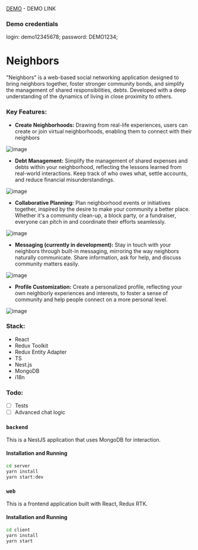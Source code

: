 [DEMO](https://neighbors-15ma.onrender.com) - DEMO LINK

### Demo credentials

login: demo12345678;
password: DEMO1234;

# Neighbors
"Neighbors" is a web-based social networking application designed to bring neighbors together, foster stronger community bonds, and simplify the management of shared responsibilities, debts. Developed with a deep understanding of the dynamics of living in close proximity to others.

### Key Features:

- **Create Neighborhoods:** Drawing from real-life experiences, users can create or join virtual neighborhoods, enabling them to connect with their neighbors

![image](https://github.com/Vayts/neighbors-rtk/assets/54949928/24d60bcd-958f-4410-80f1-0b702d6ff90d)

- **Debt Management:** Simplify the management of shared expenses and debts within your neighborhood, reflecting the lessons learned from real-world interactions. Keep track of who owes what, settle accounts, and reduce financial misunderstandings.

![image](https://github.com/Vayts/neighbors-rtk/assets/54949928/5137a190-073f-48c9-bf01-cfd1b95bb1c3)

- **Collaborative Planning:** Plan neighborhood events or initiatives together, inspired by the desire to make your community a better place. Whether it's a community clean-up, a block party, or a fundraiser, everyone can pitch in and coordinate their efforts seamlessly.

![image](https://github.com/Vayts/neighbors-rtk/assets/54949928/cd079549-8ba0-421e-b385-08608a84027a)

- **Messaging (currently in development):** Stay in touch with your neighbors through built-in messaging, mirroring the way neighbors naturally communicate. Share information, ask for help, and discuss community matters easily.

 ![image](https://github.com/Vayts/neighbors-rtk/assets/54949928/68647717-18ef-4a81-aa1d-cc1a5b64a56c)

- **Profile Customization:** Create a personalized profile, reflecting your own neighborly experiences and interests, to foster a sense of community and help people connect on a more personal level.

![image](https://github.com/Vayts/neighbors-rtk/assets/54949928/44051121-d201-463f-ab1f-73c30ec85b27)

### Stack:

- React
- Redux Toolkit
- Redux Entity Adapter
- TS
- Nest.js
- MongoDB
- i18n

### Todo:

- [ ] Tests
- [ ] Advanced chat logic

### `backend`

This is a NestJS application that uses MongoDB for interaction.

#### Installation and Running

```bash
cd server
yarn install
yarn start:dev
```

### `web`
This is a frontend application built with React, Redux RTK.

#### Installation and Running
```bash
cd client
yarn install
yarn start
```
